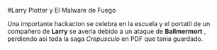 
#Larry Plotter y El Malware de Fuego

Una importante hackacton se celebra en la escuela y el portatil de un compañero de **Larry**
se averia debido a un ataque de **Ballmermort** , perdiendo asi toda la saga *Crepusculo*
en PDF que tania guardado.
